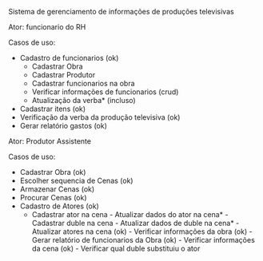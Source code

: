 
Sistema de gerenciamento de informações de produções televisivas

Ator: funcionario do RH

Casos de uso:
- Cadastro de funcionarios  						(ok)
	- Cadastrar Obra 
	- Cadastrar Produtor
	- Cadastrar funcionarios na obra
	- Verificar informações de funcionarios (crud)
	- Atualização da verba* (incluso)
- Cadastrar itens 									(ok)
- Verificação da verba da produção televisiva 		(ok)
- Gerar relatório gastos 							(ok)

Ator: Produtor Assistente

Casos de uso: 

   - Cadastrar Obra 								(ok)
   - Escolher sequencia de Cenas 					(ok)
   - Armazenar Cenas 								(ok)
   - Procurar Cenas 								(ok)
   - Cadastro de Atores 							(ok)
      	- Cadastrar ator na cena
	- Atualizar dados do ator na cena*
	- Cadastrar duble na cena
	- Atualizar dados de duble na cena*
    - Atualizar atores na cena 						(ok)
    - Verificar informações da obra 				(ok)
    - Gerar relatório de funcionarios da Obra 		(ok)
    - Verificar informações da cena 				(ok)
	- Verificar qual duble substituiu o ator
